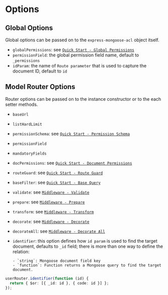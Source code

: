 # Options

## Global Options

Global options can be passed on to the `express-mongoose-acl` object itself.

- `globalPermissions`: see [`Quick Start - Global Permissions`](/egose-acl/2.quick-start#global-permissions)
- `permissionField`: the global permission field name, default to `_permissions`
- `idParam`: the name of `Route parameter` that is used to capture the document ID, default to `id`

## Model Router Options

Router options can be passed on to the instance constructor or to the each setter methods.

- `baseUrl`
- `listHardLimit`
- `permissionSchema`: see [`Quick Start - Permission Schema`](/egose-acl/2.quick-start#permission-schema)
- `permissionField`
- `mandatoryFields`
- `docPermissions`: see [`Quick Start - Document Permissions`](/egose-acl/2.quick-start#document-permissions)
- `routeGuard`: see [`Quick Start - Route Guard`](/egose-acl/2.quick-start#route-guard)
- `baseFilter`: see [`Quick Start - Base Query`](/egose-acl/2.quick-start#base-query)
- `validate`: see [`Middleware - Validate`](/egose-acl/3.middleware#validate)
- `prepare`: see [`Middleware - Prepare`](/egose-acl/3.middleware#prepare)
- `transform`: see [`Middleware - Transform`](/egose-acl/3.middleware#transform)
- `decorate`: see [`Middleware - Decorate`](/egose-acl/3.middleware#decorate)
- `decorateAll`: see [`Middleware - Decorate All`](/egose-acl/3.middleware#decorate-all)
- `identifier`: this option defines how `id param` is used to find the target document, defaults to `_id` field; there is more than one way to define the relation:

      - `string`: Mongoose document field key
      - `function`: Function returns a Mongoose query to find the target document.

```ts
userRouter.identifier(function (id) {
  return { $or: [{ _id: id }, { code: id }] };
});
```
